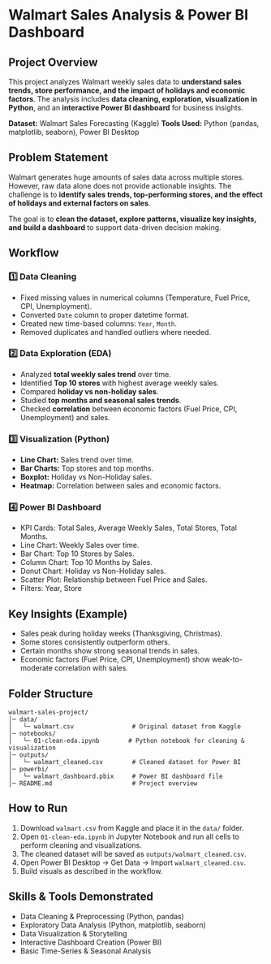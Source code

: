# Walmart Sales Analysis & Power BI Dashboard

## Project Overview

This project analyzes Walmart weekly sales data to **understand sales trends, store performance, and the impact of holidays and economic factors**. The analysis includes **data cleaning, exploration, visualization in Python**, and an **interactive Power BI dashboard** for business insights.

**Dataset:** Walmart Sales Forecasting (Kaggle)
**Tools Used:** Python (pandas, matplotlib, seaborn), Power BI Desktop

## Problem Statement

Walmart generates huge amounts of sales data across multiple stores. However, raw data alone does not provide actionable insights. The challenge is to **identify sales trends, top-performing stores, and the effect of holidays and external factors on sales**.

The goal is to **clean the dataset, explore patterns, visualize key insights, and build a dashboard** to support data-driven decision making.

## Workflow

### 1️⃣ Data Cleaning

* Fixed missing values in numerical columns (Temperature, Fuel Price, CPI, Unemployment).
* Converted `Date` column to proper datetime format.
* Created new time-based columns: `Year`, `Month`.
* Removed duplicates and handled outliers where needed.

### 2️⃣ Data Exploration (EDA)

* Analyzed **total weekly sales trend** over time.
* Identified **Top 10 stores** with highest average weekly sales.
* Compared **holiday vs non-holiday sales**.
* Studied **top months and seasonal sales trends**.
* Checked **correlation** between economic factors (Fuel Price, CPI, Unemployment) and sales.

### 3️⃣ Visualization (Python)

* **Line Chart:** Sales trend over time.
* **Bar Charts:** Top stores and top months.
* **Boxplot:** Holiday vs Non-Holiday sales.
* **Heatmap:** Correlation between sales and economic factors.

### 4️⃣ Power BI Dashboard

* KPI Cards: Total Sales, Average Weekly Sales, Total Stores, Total Months.
* Line Chart: Weekly Sales over time.
* Bar Chart: Top 10 Stores by Sales.
* Column Chart: Top 10 Months by Sales.
* Donut Chart: Holiday vs Non-Holiday sales.
* Scatter Plot: Relationship between Fuel Price and Sales.
* Filters: Year, Store

## Key Insights (Example)

* Sales peak during holiday weeks (Thanksgiving, Christmas).
* Some stores consistently outperform others.
* Certain months show strong seasonal trends in sales.
* Economic factors (Fuel Price, CPI, Unemployment) show weak-to-moderate correlation with sales.

## Folder Structure

```
walmart-sales-project/
│─ data/
│   └─ walmart.csv                # Original dataset from Kaggle
│─ notebooks/
│   └─ 01-clean-eda.ipynb        # Python notebook for cleaning & visualization
│─ outputs/
│   └─ walmart_cleaned.csv        # Cleaned dataset for Power BI
│─ powerbi/
│   └─ walmart_dashboard.pbix     # Power BI dashboard file
│─ README.md                      # Project overview
```

## How to Run

1. Download `walmart.csv` from Kaggle and place it in the `data/` folder.
2. Open `01-clean-eda.ipynb` in Jupyter Notebook and run all cells to perform cleaning and visualizations.
3. The cleaned dataset will be saved as `outputs/walmart_cleaned.csv`.
4. Open Power BI Desktop → Get Data → Import `walmart_cleaned.csv`.
5. Build visuals as described in the workflow.

## Skills & Tools Demonstrated

* Data Cleaning & Preprocessing (Python, pandas)
* Exploratory Data Analysis (Python, matplotlib, seaborn)
* Data Visualization & Storytelling
* Interactive Dashboard Creation (Power BI)
* Basic Time-Series & Seasonal Analysis
